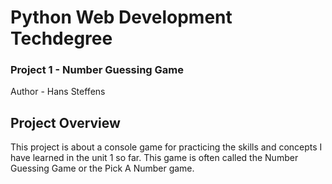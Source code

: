 # Python Web Development Techdegree
### Project 1 - Number Guessing Game
Author - Hans Steffens

## Project Overview
This project is about a console game for practicing the skills and concepts I have learned in the unit 1 so far. This game is often called the Number Guessing Game or the Pick A Number game.